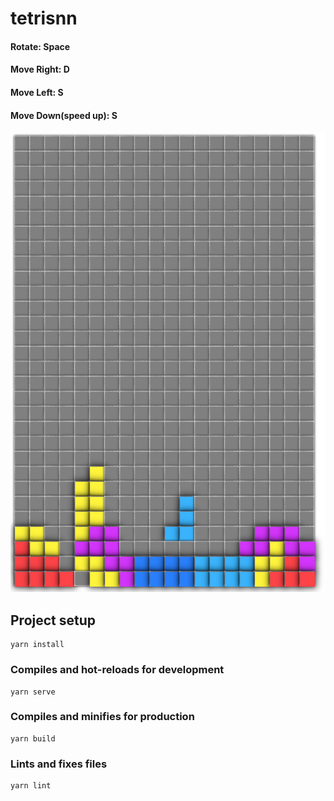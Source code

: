 # tetrisnn

#### Rotate: Space
#### Move Right: D
#### Move Left: S
#### Move Down(speed up): S

![Alt text](src/assets/tetrisnn.png?raw=true)

## Project setup
```
yarn install
```

### Compiles and hot-reloads for development
```
yarn serve
```

### Compiles and minifies for production
```
yarn build
```

### Lints and fixes files
```
yarn lint
```


